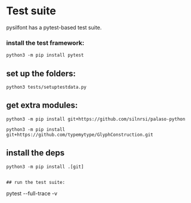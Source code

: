 # Test suite
pysilfont has a pytest-based test suite.

### install the test framework:
```
python3 -m pip install pytest
```

## set up the folders:
```
python3 tests/setuptestdata.py
```

## get extra modules:
```
python3 -m pip install git+https://github.com/silnrsi/palaso-python

python3 -m pip install git+https://github.com/typemytype/GlyphConstruction.git
```

## install the deps
```
python3 -m pip install .[git]


## run the test suite:
```
pytest --full-trace -v 
```
